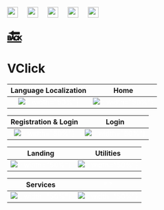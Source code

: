 <a href="https://play.google.com/store/apps/details?id=com.shashank.memebase&hl=en" target="_blank"><img src=/portfolio/assets/social/PlayStore.png width="25" height="25"></img></a> &emsp; <a href=https://www.linkedin.com/in/shashank-yadav-91a228a3/ target="_blank"><img src=/portfolio/assets/social/LinkedIN.png width="25" height="25"></img></a> &emsp; <a href=https://wa.me/7021373495 target="_blank"><img src=/portfolio/assets/social/WhatsApp.png width="25" height="25"></img></a> &emsp; <a href=mailto:yadav.r.shashank@gmail.com target="_blank"><img src=/portfolio/assets/social/Email.png width="25" height="25"></img></a> &emsp; <a href="https://github.com/yadavshashankr" target="_blank"><img src=/portfolio/assets/social/GithubLogo.png width="25" height="25"></img></a>

<a href="javascript: history.go(-1)" style="font-size: 37px"><b>🔙</b></a>

<h1 id="title">VClick</h1>

  Language Localization     |    Home                            
:--------------------------:|:-------------:
![](/assets/vid/vclick/Language_Localization.gif)<span style="color:white">{: width="50%"}</span> | ![](assets/vid/vclick/Home.gif)<span style="color:white">{: width="50%"}</span>

 Registration & Login   |   Login                            
:----------------------:|:--------:
![](/assets/vid/vclick/Registration_Login.gif)<span style="color:white">{: width="50%"}</span> | ![](assets/vid/vclick/Login.gif)<span style="color:white">{: width="50%"}</span>

  Landing   |   Utilities                        
:------------:|:-----------:
![](/assets/vid/vclick/Landing.gif)<span style="color:white">{: width="50%"}</span> | ![](assets/vid/vclick/Utilities.gif)<span style="color:white">{: width="50%"}</span>

  Services   |   <span style="color:white">" "</span>                        
:------------:|:--------:
![](/assets/vid/vclick/Services.gif)<span style="color:white">{: width="50%"}</span> | ![](assets/img/Blank.png)<span style="color:white">{: width="50%"}</span>

<br />
